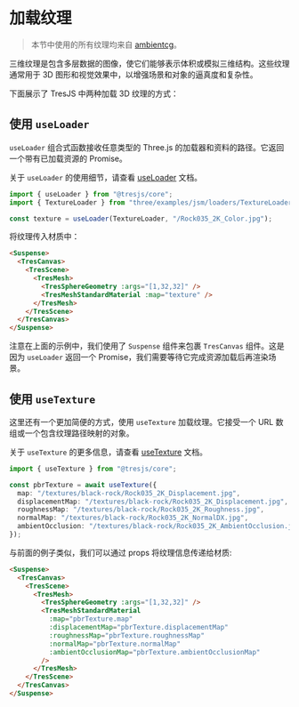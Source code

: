 # 加载纹理

> 本节中使用的所有纹理均来自 [ambientcg](https://ambientcg.com/)。

三维纹理是包含多层数据的图像，使它们能够表示体积或模拟三维结构。这些纹理通常用于 3D 图形和视觉效果中，以增强场景和对象的逼真度和复杂性。

<StackBlitzEmbed projectId="tresjs-load-textures" />

下面展示了 TresJS 中两种加载 3D 纹理的方式：

## 使用 `useLoader`

`useLoader` 组合式函数接收任意类型的 Three.js 的加载器和资料的路径。它返回一个带有已加载资源的 Promise。

关于 `useLoader` 的使用细节，请查看 [useLoader](/api/composables#use-loader) 文档。

```ts
import { useLoader } from "@tresjs/core";
import { TextureLoader } from "three/examples/jsm/loaders/TextureLoader";

const texture = useLoader(TextureLoader, "/Rock035_2K_Color.jpg");
```

将纹理传入材质中：

```html
<Suspense>
  <TresCanvas>
    <TresScene>
      <TresMesh>
        <TresSphereGeometry :args="[1,32,32]" />
        <TresMeshStandardMaterial :map="texture" />
      </TresMesh>
    </TresScene>
  </TresCanvas>
</Suspense>
```

注意在上面的示例中，我们使用了 `Suspense` 组件来包裹 `TresCanvas` 组件。这是因为 `useLoader` 返回一个 Promise，我们需要等待它完成资源加载后再渲染场景。

## 使用 `useTexture`

这里还有一个更加简便的方式，使用 `useTexture` 加载纹理。它接受一个 URL 数组或一个包含纹理路径映射的对象。

关于 `useTexture` 的更多信息，请查看 [useTexture](/api/composables#use-texture) 文档。

```ts
import { useTexture } from "@tresjs/core";

const pbrTexture = await useTexture({
  map: "/textures/black-rock/Rock035_2K_Displacement.jpg",
  displacementMap: "/textures/black-rock/Rock035_2K_Displacement.jpg",
  roughnessMap: "/textures/black-rock/Rock035_2K_Roughness.jpg",
  normalMap: "/textures/black-rock/Rock035_2K_NormalDX.jpg",
  ambientOcclusion: "/textures/black-rock/Rock035_2K_AmbientOcclusion.jpg",
});
```

与前面的例子类似，我们可以通过 props 将纹理信息传递给材质:

```html
<Suspense>
  <TresCanvas>
    <TresScene>
      <TresMesh>
        <TresSphereGeometry :args="[1,32,32]" />
        <TresMeshStandardMaterial
          :map="pbrTexture.map"
          :displacementMap="pbrTexture.displacementMap"
          :roughnessMap="pbrTexture.roughnessMap"
          :normalMap="pbrTexture.normalMap"
          :ambientOcclusionMap="pbrTexture.ambientOcclusionMap"
        />
      </TresMesh>
    </TresScene>
  </TresCanvas>
</Suspense>
```
